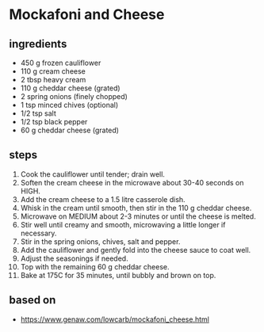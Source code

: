 # Mockafoni and Cheese

## ingredients

- 450 g frozen cauliflower
- 110 g cream cheese
- 2 tbsp heavy cream
- 110 g cheddar cheese (grated)
- 2 spring onions (finely chopped)
- 1 tsp minced chives (optional)
- 1/2 tsp salt
- 1/2 tsp black pepper
- 60 g cheddar cheese (grated)

## steps

1. Cook the cauliflower until tender; drain well.
2. Soften the cream cheese in the microwave about 30-40 seconds on HIGH.
3. Add the cream cheese to a 1.5 litre casserole dish.
4. Whisk in the cream until smooth, then stir in the  110 g cheddar cheese.
5. Microwave on MEDIUM about 2-3 minutes or until the cheese is melted.
6. Stir well until creamy and smooth, microwaving a little longer if necessary.
7. Stir in the spring onions, chives, salt and pepper.
8. Add the cauliflower and gently fold into the cheese sauce to coat well.
9. Adjust the seasonings if needed.
10. Top with the remaining  60 g cheddar cheese.
11. Bake at 175C for 35 minutes, until bubbly and brown on top.

## based on

- https://www.genaw.com/lowcarb/mockafoni_cheese.html
